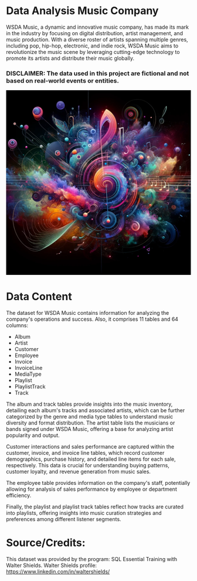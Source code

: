 # Data Analysis Music Company
WSDA Music, a dynamic and innovative music company, has made its mark in the industry by focusing on digital distribution, artist management, and music production. With a diverse roster of artists spanning multiple genres, including pop, hip-hop, electronic, and indie rock, WSDA Music aims to revolutionize the music scene by leveraging cutting-edge technology to promote its artists and distribute their music globally.

### DISCLAIMER: The data used in this project are fictional and not based on real-world events or entities.


![](WSDA_music_images/WSDA_music.jpg)


# Data Content
The dataset for WSDA Music contains information for analyzing the company's operations and success. Also, it comprises 11 tables and 64 columns:
- Album
- Artist
- Customer
- Employee
- Invoice
- InvoiceLine
- MediaType
- Playlist
- PlaylistTrack
- Track

The album and track tables provide insights into the music inventory, detailing each album's tracks and associated artists, which can be further categorized by the genre and media type tables to understand music diversity and format distribution. The artist table lists the musicians or bands signed under WSDA Music, offering a base for analyzing artist popularity and output.

Customer interactions and sales performance are captured within the customer, invoice, and invoice line tables, which record customer demographics, purchase history, and detailed line items for each sale, respectively. This data is crucial for understanding buying patterns, customer loyalty, and revenue generation from music sales.

The employee table provides information on the company's staff, potentially allowing for analysis of sales performance by employee or department efficiency.

Finally, the playlist and playlist track tables reflect how tracks are curated into playlists, offering insights into music curation strategies and preferences among different listener segments.


# Source/Credits:
This dataset was provided by the program: SQL Essential Training with Walter Shields. Walter Shields profile: https://www.linkedin.com/in/waltershields/

